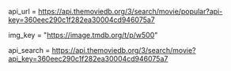 api_url = https://api.themoviedb.org/3/search/movie/popular?api-key=360eec290c1f282ea30004cd946075a7

img_key = "https://image.tmdb.org/t/p/w500"


api_search = https://api.themoviedb.org/3/search/movie?api_key=360eec290c1f282ea30004cd946075a7

